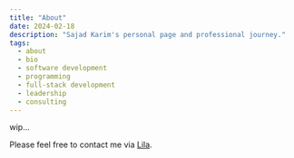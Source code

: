```yaml
---
title: "About"
date: 2024-02-18
description: "Sajad Karim's personal page and professional journey."
tags:
  - about
  - bio
  - software development
  - programming
  - full-stack development
  - leadership
  - consulting
---
```

wip...
<!--
{{< figure src="/images/baltit_fort.jpg" width="250" caption="Baltit fort (Hunza) [1]" class="right-floated">}}

Sajad Karim was born in Karimabad, a small and beautiful town in Hunza, located in northern Pakistan. He spent his early childhood surrounded by nature, but later moved to Karachi, where he lived most of his life. He began his education at Al-Azhar Academy, a school in his neighborhood, where he laid the groundwork for his academic journey.


For college, Karim studied at Marli Cantonment Science College, choosing computer science. The college was far from his home, and he had to take two buses to get there. At that time, he didn’t know much about navigating Karachi, but he managed to adjust and complete his FSC. Later, he went on to Sir Syed University of Engineering and Technology, where he graduated with a degree in computer engineering, setting the stage for his career in technology.

{{< figure src="/images/me_upperhunza.jpg" width="200" caption="Gojal (Hunza) [2]" class="left-floated">}}

As a child, Karim loved playing cricket. He would play at home with his twin brother and outside with friends. He was an all-rounder, enjoying both batting and experimenting with bowling techniques. At one point, he learned to swing the ball with medium pace. However, as he grew older, other things became more important, and he gradually left cricket behind.


In his free time, Karim enjoys hiking and camping. Being in nature helps him relax and recharge. He also likes gardening and spending time in the countryside, where he feels at peace. Staying close to nature is something he values deeply.

{{< figure src="/images/karimabad_jk.png" width="250" caption="Jamatkhana (Karachi) [3]" class="right-floated">}}

Karim also enjoys watching movies, especially comedies. He often watches his favorite movies more than once, particularly Bollywood comedies, as those were the ones he had access to growing up. While he enjoys science fiction and fantasy, he avoids movies with violence or sad endings. For him, movies should have happy endings since they are something we can control.

When it comes to music, Karim listens to all kinds—from classical to pop and rock. Recently, he has started enjoying folk music from his hometown, which helps him stay connected to his roots. Whether it’s through nature, movies, or music, Sajad finds simple ways to enjoy life and stay balanced.

---	

## Education

{{< figure src="/images/bs_poster.jpg" width="250" caption="SSUET (Karachi) [4]" class="right-floated">}}

Sajad’s academic journey reflects his dedication to excelling in computer science and engineering. He is currently pursuing a **Doctorate in Disruptive Memory Technologies** at Otto von Guericke University, Magdeburg (Germany). His research focuses on the potential of disruptive memory technologies to drive advancements in computational capabilities.

Before his doctoral studies, Sajad completed a Master of Science in **Data & Knowledge Engineering** in 2022, also at Otto von Guericke University. During this program, he developed expertise in data processing, machine learning, and system design. Earlier, in 2009, he earned a Bachelor of Science in **Computer Engineering** from Sir Syed University of Engineering & Technology, Karachi (Pakistan), where he built a strong foundation in software development and engineering principles.

---

## Professional Journey

### **Current Role: Doctoral Researcher**  
{{< figure src="/images/me_mixit2017.jpg" width="160" caption="MIXIT (Karachi) [5]" class="right-floated">}}

**DBSE Group, Otto von Guericke University, Magdeburg** *(Feb 2021 – Present)*  
Sajad is currently pursuing his doctoral research in disruptive memory technologies, collaborating with interdisciplinary teams to uncover innovative solutions for modern computing challenges.  


---

### **Notable Career Highlights**  

Sajad Karim has accumulated extensive experience in both academia and the tech industry, with roles ranging from software development to research assistance and team leadership. His career demonstrates a consistent dedication to innovation, problem-solving, and delivering impactful solutions.

Currently, Sajad is working as a **Research Assistant** at Otto-von-Guericke University, Magdeburg, a position he has held since 2022. His role involves contributing to advanced research initiatives and supporting academic projects, focusing on cutting-edge technologies and their applications. Previously, he worked at the Georg-Eckert-Institut – Leibniz-Institut für internationale Schulbuchforschung, where he contributed as a Research Assistant for nearly two years. In this capacity, he was involved in diverse academic and technical projects that enhanced his skills in collaborative research and problem-solving.

Sajad’s professional journey in academia also includes multiple roles at Otto-von-Guericke University, Magdeburg. From 2019 to 2021, he undertook several positions as a Research Assistant, where he contributed to various technical and computational projects. These roles allowed him to work on interdisciplinary challenges, fostering both technical expertise and academic rigor.

Before his transition into research and academia, Sajad had a robust career in the tech industry, holding key positions in prominent organizations. As a **Team Lead and Senior Software Engineer** at **ION Trading** from 2014 to 2018, he managed all activities related to assigned projects. He led teams in designing, developing, and maintaining client/server applications such as Mixit OMS, Risk Server, and Market DataFeed Server. His responsibilities extended to architectural design and documentation, where he devised numerous flows and database schemas, such as the architecture for Mixit Security Master and cache structures for Multi-Crossing. Sajad played a critical role in production support, resolving critical issues under high-pressure situations, and ensuring system reliability.

One of his notable achievements at ION Trading was introducing a portable test environment using VirtualBox, enabling team members to independently test environments. He also successfully revived failed projects, including the development of a web-based trading portal (Mixit History) and automating in-house products with tools like QAthing. As a trainer, Sajad trained team members on various products and technologies, ensuring they were equipped to deliver high-quality outcomes.

Prior to this, Sajad worked as a **Software Architect** at Axact from 2013 to 2014. His responsibilities included understanding complex business processes, developing detailed system architectures, and building applications, primarily on the WIN32 platform. He developed critical systems for BOL Network, Pakistan’s largest media infrastructure, including an Audience Measurement System and a Transmission Monitoring System. These systems incorporated advanced image processing techniques using OpenCV and GPU programming with CUDA. Additionally, he created XCleaner, a shareware product akin to CCleaner, using WINAPI and HTMLayout for GUI development.

Sajad’s early career was marked by his role as a **Senior Software Engineer** at **Mixit Inc.** from 2009 to 2013. During this tenure, he worked extensively on C++ client/server applications, including the Order Execution Server and Market DataFeed Server, where he optimized cache structures and implemented enhancements. He became proficient in the FIX and OMnet protocols, developing a FIX protocol monitoring tool to manage FIX sessions across multiple servers. His contributions also included the MxOnline trading portal, a comprehensive web-based platform for equities and options trading, where he handled web development using ASP.NET MVC.

At Mixit, Sajad also worked for PATSystems PLC after its acquisition of Mixit Technologies in 2011. Here, he was part of the Product Support Management Team, investigating production issues, implementing customer-requested changes, and releasing updated builds with comprehensive documentation. His involvement with PATSystems expanded his expertise in exchange-specific adapters and third-party server integrations like OaSys.

Sajad began his professional journey as a **Software Engineer** at InfiniLogic (Pvt) Limited in 2008. Here, he contributed to Formations House, a leading UK-based incorporation and business service provider. His role involved creating system flow diagrams, developing SQL stored procedures, and enhancing existing systems. He also participated in bug fixing and minor enhancements, gaining valuable experience in system design and team collaboration.

With a career that spans a range of roles, industries, and technical challenges, Sajad Karim has proven himself to be a skilled professional capable of excelling in both industry and academia. His ability to manage teams, design complex systems, and tackle critical technical challenges highlights his value as a leader and innovator in the field.

---

## Key Projects
...

---

## Skills & Expertise


{{< figure src="/images/skills_cloud" caption="SSUET (Karachi) [4]" >}}

I am a highly versatile developer with expertise in cutting-edge programming languages and frameworks, including **C++**, **Rust**, **Python**, and **CUDA**, which underpin my ability to tackle challenging and performance-critical projects. My proficiency in C++ (including modern standards and libraries like **Boost** and **ACE**) reflects a solid foundation in system-level programming and complex application development. My expertise in Rust adds a layer of reliability and safety for concurrent systems, while my CUDA knowledge empowers me to optimize **GPU**-based parallel processing for high-performance computing tasks. Combined, these skills enable me to design and implement robust, scalable, and efficient software solutions.

My experience extends to a wide range of development ecosystems. On Windows, I excel in creating applications with **Win32 APIs**, **C#**, and frameworks like **WCF**, **Win Forms**, and **COM Interop**, supported by an in-depth understanding of **TCP/IP** networking. My web development proficiency spans across modern technologies such as **ASP.NET MVC**, **JavaScript**, **JQuery**, **AJAX**, and responsive design using **HTML**, **CSS**, and **JSON**. With hands-on expertise in database design and management, including **MS SQL** and **MySQL**, I ensure data integrity and optimized querying through normalized schemas and advanced reporting via tools like Crystal Reports.

I also bring specialized knowledge in niche domains such as **FIX Protocol** for trading systems, image and video processing with OpenCV, and test automation using the ROBOT Framework. My commitment to quality is evident in my functional script-writing, regression testing, and integration of **CI/CD** pipelines using tools like **Jenkins** and **Bamboo**. These skills, paired with my practical experience in debugging, crash analysis, and virtual machine (**VM**) management, make me an adaptable and impactful contributor to any software engineering team.

---

## What Else!

{{< figure src="/images/me_2023.jpeg" width="160" caption="OVGU [6]" class="right-floated">}}

Sajad Karim is not only a dedicated professional but also someone who values balance and fulfillment beyond work. In his free time, he enjoys exploring nature through hiking and camping, finding peace and inspiration in the great outdoors. Music is another passion of his, offering him a way to relax and express creativity. Sajad also thrives on programming challenges, using them as opportunities to solve complex problems and explore innovative coding techniques.

His linguistic abilities further reflect his diverse background. Sajad is proficient in English at an advanced level (C1 – IELTS Certified) and is developing his skills in German (A2). He is fluent in Urdu and speaks Burushaski as his native language, showcasing his strong connection to his cultural roots.

Through his interests and language skills, Sajad demonstrates a well-rounded personality that balances professional expertise with personal growth and cultural appreciation.

---

## Looking Ahead

Sajad aspires to continue pushing the boundaries of technology, contributing to both academia and the industry. His journey is fueled by curiosity, innovation, and a relentless drive to make a meaningful impact.  

Please feel free to contact me via [E-Mail](mailto:sajad.karim<at>gmail.com).

---

References:

###### [1] https://www. paktrips.com/directory/baltit-fort/
###### [2] Personal photograph
###### [3] https://www. reddit.com/r/ismailis/comments/1cqhojk/with_a_total_jamat_of_30000_is_karimabad/
###### [4] Personal photograph
###### [5] Personal photograph
###### [6] Personal photograph

---

###### Please note: This text has been paraphrased using Grammarly. The original content was provided as bullet points, and the tool's generative AI feature has enhanced it to make it more engaging and appealing.

-->

Please feel free to contact me via [Lila](mailto:sajad.karim<at>gmail.com).


